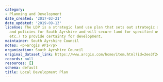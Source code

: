 ```yaml
---
category:
- Planning and Development
date_created: '2017-03-21'
date_updated: '2019-09-13'
license: The LDP is a strategic land use plan that sets out strategic spatial priorities
  and policies for South Ayrshire and will secure land for specified uses (e.g. housing/industry
  etc.) to provide certainty for development.
maintainer: South Ayrshire Council
notes: <p>arcgis API</p>
organization: South Ayrshire Council
original_dataset_link: https://www.arcgis.com/home/item.html?id=2ee3f24392c547a288842eb3a62996f0
records: null
resources: []
schema: default
title: Local Development Plan
---
```

